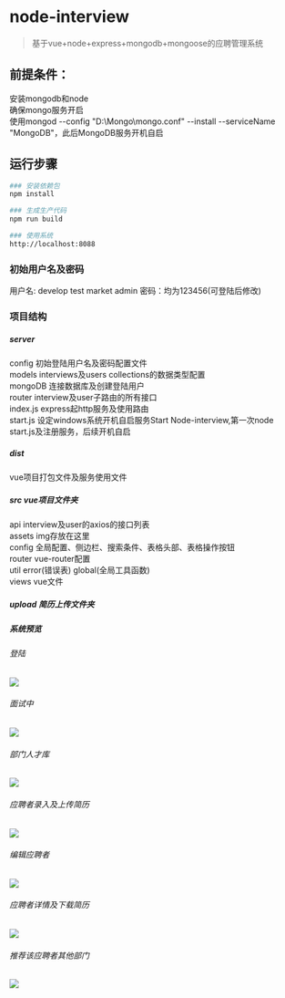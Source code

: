 # node-interview

> 基于vue+node+express+mongodb+mongoose的应聘管理系统

## 前提条件：
安装mongodb和node<br>
确保mongo服务开启<br>
使用mongod --config "D:\Mongo\mongo.conf"  --install --serviceName "MongoDB"，此后MongoDB服务开机自启

## 运行步骤
``` bash
### 安装依赖包
npm install

### 生成生产代码
npm run build

### 使用系统
http://localhost:8088
```

### 初始用户名及密码
用户名: develop test market admin   密码：均为123456(可登陆后修改)

### 项目结构
##### server 
config  初始登陆用户名及密码配置文件<br>
models  interviews及users collections的数据类型配置<br>
mongoDB  连接数据库及创建登陆用户<br>
router  interview及user子路由的所有接口<br>
index.js  express起http服务及使用路由<br>
start.js  设定windows系统开机自启服务Start Node-interview,第一次node  start.js及注册服务，后续开机自启

##### dist
vue项目打包文件及服务使用文件

##### src vue项目文件夹
api  interview及user的axios的接口列表<br>
assets  img存放在这里<br>
config  全局配置、侧边栏、搜索条件、表格头部、表格操作按钮<br>
router   vue-router配置<br>
util   error(错误表) global(全局工具函数)<br>
views  vue文件

##### upload 简历上传文件夹

##### 系统预览
###### 登陆
![](https://i.imgur.com/nijmNml.jpg)
###### 面试中
![](https://i.imgur.com/k8d5AB3.png)
###### 部门人才库
![](https://i.imgur.com/MeU2oAN.png)
######  应聘者录入及上传简历
![](https://i.imgur.com/5bIlFxF.png)
###### 编辑应聘者
![](https://i.imgur.com/qvlMK5m.png)
###### 应聘者详情及下载简历
![](https://i.imgur.com/U92wAJv.png)
###### 推荐该应聘者其他部门
![](https://i.imgur.com/wdOnRJz.png)